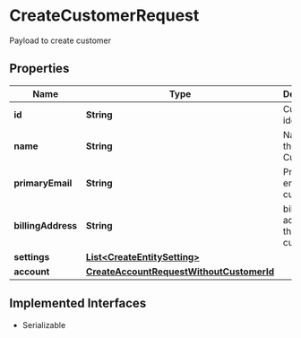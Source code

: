 

# CreateCustomerRequest

Payload to create customer

## Properties

| Name | Type | Description | Notes |
|------------ | ------------- | ------------- | -------------|
|**id** | **String** | Customer identifier |  |
|**name** | **String** | Name of the Customer |  |
|**primaryEmail** | **String** | Primary email of the customer |  |
|**billingAddress** | **String** | billing address of the customer |  |
|**settings** | [**List&lt;CreateEntitySetting&gt;**](CreateEntitySetting.md) |  |  [optional] |
|**account** | [**CreateAccountRequestWithoutCustomerId**](CreateAccountRequestWithoutCustomerId.md) |  |  [optional] |


## Implemented Interfaces

* Serializable


